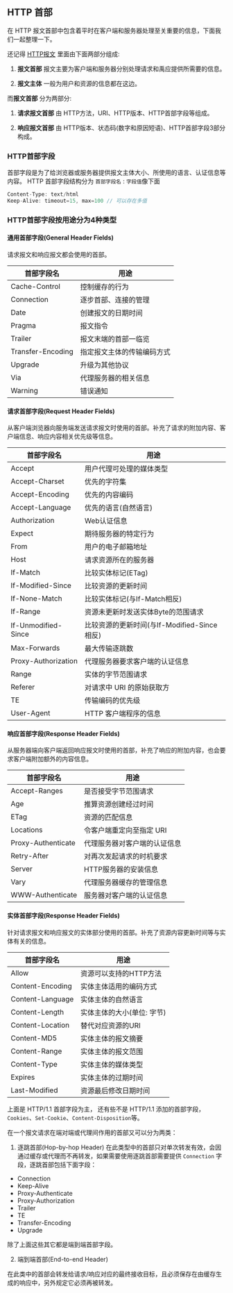 ## HTTP 首部

在 HTTP 报文首部中包含着平时在客户端和服务器处理至关重要的信息，下面我们一起整理一下。

还记得 [HTTP报文](./HTTP报文.md) 里面由下面两部分组成:
1. **报文首部** 报文主要为客户端和服务器分别处理请求和禹应提供所需要的信息。

2. **报文主体** 一般为用户和资源的信息都在这边。

而**报文首部** 分为两部分:
1. **请求报文首部** 由 HTTP方法，URI、HTTP版本、HTTP首部字段等组成。

2. **响应报文首部** 由 HTTP版本、状态码(数字和原因短语)、HTTP首部字段3部分构成。

### HTTP首部字段

首部字段是为了给浏览器或服务器提供报文主体大小、所使用的语言、认证信息等内容。
HTTP 首部字段结构分为 `首部字段名` : `字段值`像下面

```js
Content-Type: text/html
Keep-Alive: timeout=15, max=100 // 可以存在多值
```

### HTTP首部字段按用途分为4种类型

#### 通用首部字段(General Header Fields)
请求报文和响应报文都会使用的首部。

| 首部字段名 | 用途                         |
|--------|--------------------------------|
| Cache-Control  |  控制缓存的行为  |
| Connection    |  逐步首部、连接的管理      |
| Date   | 创建报文的日期时间      |
| Pragma  | 报文指令 |
| Trailer  | 报文末端的首部一临览 |
| Transfer-Encoding  | 指定报文主体的传输编码方式 |
| Upgrade  | 升级为其他协议 |
| Via  | 代理服务器的相关信息 |
| Warning  | 错误通知 |

#### 请求首部字段(Request Header Fields)

从客户端浏览器向服务端发送请求报文时使用的首部。补充了请求的附加内容、客户端信息、响应内容相关优先级等信息。

| 首部字段名 | 用途                         |
|--------|--------------------------------|
| Accept  |  用户代理可处理的媒体类型  |
| Accept-Charset  |  优先的字符集  |
| Accept-Encoding  |  优先的内容编码  |
| Accept-Language  |  优先的语言(自然语言)  |
| Authorization  |  Web认证信息  |
| Expect  |  期待服务器的特定行为  |
| From  |  用户的电子邮箱地址  |
| Host  |  请求资源所在的服务器  |
| If-Match  |  比较实体标记(ETag)  |
| If-Modified-Since  |  比较资源的更新时间  |
| If-None-Match  |  比较实体标记(与If-Match相反)  |
| If-Range  |  资源未更新时发送实体Byte的范围请求  |
| If-Unmodified-Since  |  比较资源的更新时间(与If-Modified-Since相反)  |
| Max-Forwards  | 最大传输逐跳数 |
| Proxy-Authorization  | 代理服务器要求客户端的认证信息 |
| Range | 实体的字节范围请求 |
| Referer | 对请求中 URI 的原始获取方 |
| TE | 传输编码的优先级 |
| User-Agent | HTTP 客户端程序的信息 |

#### 响应首部字段(Response Header Fields)

从服务器端向客户端返回响应报文时使用的首部，补充了响应的附加内容，也会要求客户端附加额外的内容信息。

| 首部字段名 | 用途                         |
|--------|--------------------------------|
| Accept-Ranges  |  是否接受字节范围请求  |
| Age  |  推算资源创建经过时间  |
| ETag  |  资源的匹配信息  |
| Locations  |  令客户端重定向至指定 URI  |
| Proxy-Authenticate | 代理服务器对客户端的认证信息 |
| Retry-After | 对再次发起请求的时机要求  |
| Server | HTTP服务器的安装信息 |
| Vary | 代理服务器缓存的管理信息 |
| WWW-Authenticate | 服务器对客户端的认证信息 |

#### 实体首部字段(Response Header Fields)

针对请求报文和响应报文的实体部分使用的首部。补充了资源内容更新时间等与实体有关的信息。

| 首部字段名 | 用途                         |
|--------|--------------------------------|
| Allow | 资源可以支持的HTTP方法 |
| Content-Encoding | 实体主体适用的编码方式 |
| Content-Language | 实体主体的自然语言 |
| Content-Length | 实体主体的大小(单位: 字节) |
| Content-Location | 替代对应资源的URI |
| Content-MD5 | 实体主体的报文摘要 |
| Content-Range | 实体主体的报文范围 |
| Content-Type | 实体主体的媒体类型 |
| Expires | 实体主体的过期时间 |
| Last-Modified | 资源最后修改日期时间 |


上面是 HTTP/1.1 首部字段为主， 还有些不是 HTTP/1.1 添加的首部字段，`Cookies`、`Set-Cookie`、`Content-Disposition`等。

在一个报文请求在端对端或代理间作用的首部又可以分为两类：

1. 逐跳首部(Hop-by-hop Header)
在此类型中的首部只对单次转发有效，会因通过缓存或代理而不再转发，如果需要使用逐跳首部需要提供 `Connection` 字段，逐跳首部包括下面字段：
- Connection
- Keep-Alive
- Proxy-Authenticate
- Proxy-Authorization
- Trailer
- TE
- Transfer-Encoding
- Upgrade

除了上面这些其它都是端到端首部字段。


2. 端到端首部(End-to-end Header)

在此类中的首部会转发给请求/响应对应的最终接收目标，且必须保存在由缓存生成的响应中，另外规定它必须再被转发。

